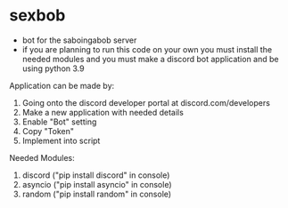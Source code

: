 # sexbob
- bot for the saboingabob server 
- if you are planning to run this code on your own you must install the needed modules and you must make a discord bot application and be using python 3.9

Application can be made by:
1. Going onto the discord developer portal at discord.com/developers
2. Make a new application with needed details
3. Enable "Bot" setting
4. Copy "Token"
5. Implement into script

Needed Modules: 
1. discord ("pip install discord" in console)
2. asyncio ("pip install asyncio" in console)
3. random ("pip install random" in console)
